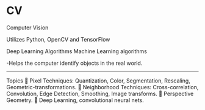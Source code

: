 # CV
Computer Vision

Utilizes Python, OpenCV and TensorFlow

Deep Learning Algorithms
Machine Learning algorithms

-Helps the computer identify objects in the real world.

------------------------

Topics
 Pixel Techniques: Quantization, Color, Segmentation, Rescaling, Geometric-transformations.
 Neighborhood Techniques: Cross-correlation, Convolution, Edge Detection, Smoothing, Image transforms.
 Perspective Geometry.
 Deep Learning, convolutional neural nets.
